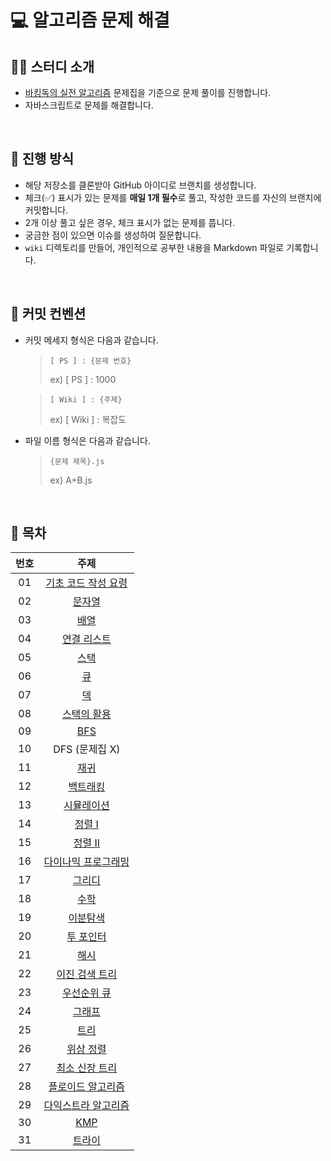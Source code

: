 # 💻 알고리즘 문제 해결

## 💁‍♀️ 스터디 소개

- [바킹독의 실전 알고리즘](https://github.com/encrypted-def/basic-algo-lecture/blob/master/workbook.md) 문제집을 기준으로 문제 풀이를 진행합니다.
- 자바스크립트로 문제를 해결합니다.

<br/>

## 📖 진행 방식

- 해당 저장소를 클론받아 GitHub 아이디로 브랜치를 생성합니다.
- 체크(✅) 표시가 있는 문제를 **매일 1개 필수**로 풀고, 작성한 코드를 자신의 브랜치에 커밋합니다.
- 2개 이상 풀고 싶은 경우, 체크 표시가 없는 문제를 풉니다.
- 궁금한 점이 있으면 이슈를 생성하여 질문합니다.
- `wiki` 디렉토리를 만들어, 개인적으로 공부한 내용을 Markdown 파일로 기록합니다.

<br/>

## 💬 커밋 컨벤션

- 커밋 메세지 형식은 다음과 같습니다.
    
    > `[ PS ] : {문제 번호}`
    > 
    > 
    > ex) [ PS ] : 1000
    > 
    
    > `[ Wiki ] : {주제}`
    > 
    > 
    > ex) [ Wiki ] : 복잡도
    >
  
- 파일 이름 형식은 다음과 같습니다.
    
    > `{문제 제목}.js`
    >
    > ex) A+B.js
    >

<br/>

## 📝 목차
| 번호 |                                     주제                                      |
| :--: | :---------------------------------------------------------------------------: |
|  01  | [기초 코드 작성 요령](01.%20기초코드%20작성%20요령/기초코드%20작성%20요령.md) |
|  02  |                       [문자열](02.%20문자열/문자열.md)                        |
|  03  |                          [배열](03.%20배열/배열.md)                           |
|  04  |              [연결 리스트](04.%20연결%20리스트/연결%20리스트.md)              |
|  05  |                          [스택](05.%20스택/스택.md)                           |
|  06  |                             [큐](06.%20큐/큐.md)                              |
|  07  |                             [덱](07.%20덱/덱.md)                              |
|  08  |              [스택의 활용](08.%20스택의%20활용/스택의%20활용.md)              |
|  09  |                            [BFS](09.%20BFS/BFS.md)                            |
|  10  |                                DFS (문제집 X)                                 |
|  11  |                          [재귀](11.%20재귀//재귀.md)                          |
|  12  |                    [백트래킹](12.%20백트래킹//백트래킹.md)                    |
|  13  |                 [시뮬레이션](13.%20시뮬레이션/시뮬레이션.md)                  |
|  14  |                        [정렬 I](14.%20정렬1//정렬1.md)                        |
|  15  |                       [정렬 II](15.%20정렬2//정렬2.md)                        |
|  16  |  [다이나믹 프로그래밍](16.%20다이나믹%20프로그래밍/다이나믹%20프로그래밍.md)  |
|  17  |                       [그리디](17.%20그리디/그리디.md)                        |
|  18  |                          [수학](18.%20수학/수학.md)                           |
|  19  |                    [이분탐색](19.%20이분탐색//이분탐색.md)                    |
|  20  |                [투 포인터](20.%20투%20포인터//투%20포인터.md)                 |
|  21  |                          [해시](21.%20해시//해시.md)                          |
|  22  |       [이진 검색 트리](22.%20이진%20검색%20트리//이진%20검색%20트리.md)       |
|  23  |              [우선순위 큐](23.%20우선순위%20큐//우선순위%20.md)               |
|  24  |                       [그래프](24.%20그래프//그래프.md)                       |
|  25  |                          [트리](25.%20트리//트리.md)                          |
|  26  |                [위상 정렬](26.%20위상%20정렬//위상%20정렬.md)                 |
|  27  |       [최소 신장 트리](27.%20최소%20신장%20트리//최소%20신장%20트리.md)       |
|  28  |    [플로이드 알고리즘](28.%20플로이드%20알고리즘//플로이드%20알고리즘.md)     |
|  29  | [다익스트라 알고리즘](29.%20다익스트라%20알고리즘//다익스트라%20알고리즘.md)  |
|  30  |                           [KMP](30.%20KMP//KMP.md)                            |
|  31  |                       [트라이](31.%20트라이//트라이.md)                       |

